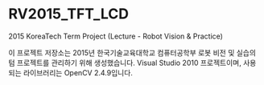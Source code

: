 # RV2015_TFT_LCD
2015 KoreaTech Term Project (Lecture - Robot Vision &amp; Practice)

이 프로젝트 저장소는 2015년 한국기술교육대학교 컴퓨터공학부 로봇 비전 및 실습의 텀 프로젝트를 관리하기 위해 생성했습니다. Visual Studio 2010 프로젝트이며, 사용되는 라이브러리는 OpenCV 2.4.9입니다.
